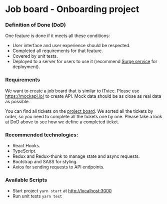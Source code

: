 # Job board - Onboarding project

### Definition of Done (DoD)

One feature is done if it meets all these conditions:
- User interface and user experience should be respected. 
- Completed all requirements for that feature. 
- Covered by unit tests.
- Deployed to a server for users to use it (recommend [Surge service](https://surge.sh/) for deployment).

### Requirements
We want to create a job board that is similar to [ITviec](https://itviec.com/). Please use https://mockapi.io/ to create API. Mock data should be as close as real data as possible.

You can find all tickets on the [project board](https://github.com/fabatek/onboarding-job-board-frontend/projects). We sorted all the tickets by order, so you need to complete all the tickets one by one. Please take a look at DoD above to see how we define a completed ticket.

### Recommended technologies:
- React Hooks.
- TypeScript.
- Redux and Redux-thunk to manage state and async requests.
- Bootstrap and SASS for styling.
- Axios for sending requests to API endpoints.

### Available Scripts
- Start project `yarn start` at [http://localhost:3000](http://localhost:3000)
- Run unit tests `yarn test`

